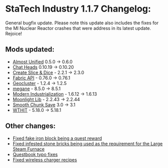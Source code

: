 # StaTech Industry 1.1.7 Changelog:
General bugfix update. Please note this update also includes the fixes for the MI Nuclear Reactor crashes that were address in its latest update. Rejoice!

## Mods updated:
- [Almost Unified](https://www.curseforge.com/minecraft/mc-mods/almost-unified) 0.5.0 -> 0.6.0
- [Chat Heads](https://www.curseforge.com/minecraft/mc-mods/chat-heads) 0.10.19 -> 0.10.20
- [Create Slice & Dice](https://www.curseforge.com/minecraft/mc-mods/slice-and-dice) - 2.2.1 -> 2.3.0
- [Fabric API](https://www.curseforge.com/minecraft/mc-mods/fabric-api) - 0.76.0 -> 0.76.1
- [Geocluster](https://www.curseforge.com/minecraft/mc-mods/geocluster) - 1.2.4 -> 1.2.5
- [megane](https://www.curseforge.com/minecraft/mc-mods/megane) - 8.5.0 -> 8.5.1
- [Modern Industrialization](https://www.curseforge.com/minecraft/mc-mods/modern-industrialization) - 1.6.12 -> 1.6.13
- [Moonlight Lib](https://www.curseforge.com/minecraft/mc-mods/selene) - 2.2.43 -> 2.2.44
- [Smooth Chunk Save](https://www.curseforge.com/minecraft/mc-mods/smooth-chunk-save) 3.0 -> 3.1
- [WTHIT](https://www.curseforge.com/minecraft/mc-mods/wthit) - 5.18.0 -> 5.18.1

## Other changes:
- [Fixed fake iron block being a quest reward](https://github.com/TheStaticVoid/StaTech-Industry/issues/381)
- [Fixed infested stone bricks being used as the requirement for the Large Steam Furnace](https://github.com/TheStaticVoid/StaTech-Industry/issues/383)
- [Questbook typo fixes](https://github.com/TheStaticVoid/StaTech-Industry/issues/386)
- [Fixed wireless charger recipes](https://github.com/TheStaticVoid/StaTech-Industry/issues/384)